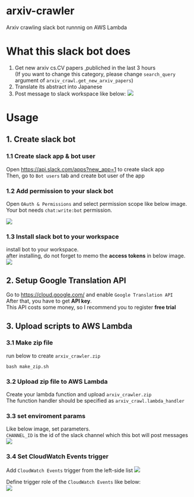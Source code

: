 # arxiv-crawler

Arxiv crawling slack bot runnnig on AWS Lambda

# What this slack bot does
1. Get new arxiv cs.CV papers ,publiched in the last 3 hours  
(If you want to change this category, please change `search_query` argument of `arxiv_crawl.get_new_arxiv_papers`)
2. Translate its abstract into Japanese
3. Post message to slack workspace like below: 
![](https://i.imgur.com/LhkcYRX.png)


# Usage
## 1. Create slack bot
### 1.1 Create slack app & bot user  
Open https://api.slack.com/apps?new_app=1 to create slack app  
Then, go to `Bot users` tab and create bot user of the app

### 1.2 Add permission to your slack bot
Open `OAuth & Permissions` and select permission scope like below image.  
Your bot needs `chat:write:bot` permission.

![](https://i.imgur.com/52xx3PJ.png)

### 1.3 Install slack bot to your workspace
install bot to your workspace.  
after installing, do not forget to memo the **access tokens** in below image.  
![](https://i.imgur.com/xLtCz4A.png)

## 2. Setup Google Translation API
Go to https://cloud.google.com/ and enable `Google Translation API`  
After that, you have to get **API key**.  
This API costs some money, so I recommend you to register **free trial**  


## 3. Upload scripts to AWS Lambda

### 3.1 Make zip file
run below to create `arxiv_crawler.zip`

```
bash make_zip.sh
```

### 3.2 Upload zip file to AWS Lambda
Create your lambda function and upload `arxiv_crawler.zip`  
The function handler should be specified as `arxiv_crawl.lambda_handler`

### 3.3 set enviroment params
Like below image, set parameters.  
`CHANNEL_ID` is the id of the slack channel which this bot will post messages
![](https://i.imgur.com/tXU3HjK.png)

### 3.4 Set CloudWatch Events trigger
Add `CloudWatch Events` trigger from the left-side list
![](https://i.imgur.com/nOLeJYz.png)

Define trigger role of the `CloudWatch Events` like below:  
![](https://i.imgur.com/p3mYVnw.png)
